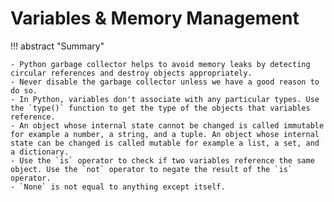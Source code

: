 # Variables & Memory Management

!!! abstract "Summary"

    - Python garbage collector helps to avoid memory leaks by detecting circular references and destroy objects appropriately.
    - Never disable the garbage collector unless we have a good reason to do so.
    - In Python, variables don't associate with any particular types. Use the `type()` function to get the type of the objects that variables reference.
    - An object whose internal state cannot be changed is called immutable for example a number, a string, and a tuple. An object whose internal state can be changed is called mutable for example a list, a set, and a dictionary.
    - Use the `is` operator to check if two variables reference the same object. Use the `not` operator to negate the result of the `is` operator.
    - `None` is not equal to anything except itself.
